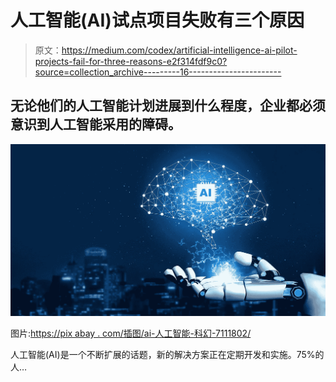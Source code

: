 # 人工智能(AI)试点项目失败有三个原因

> 原文：<https://medium.com/codex/artificial-intelligence-ai-pilot-projects-fail-for-three-reasons-e2f314fdf9c0?source=collection_archive---------16----------------------->

## 无论他们的人工智能计划进展到什么程度，企业都必须意识到人工智能采用的障碍。

![](img/f405631ea7931a217b7498d6db0d2548.png)

图片:[https://pix abay . com/插图/ai-人工智能-科幻-7111802/](https://pixabay.com/illustrations/ai-artificial-intelligence-sci-fi-7111802/)

人工智能(AI)是一个不断扩展的话题，新的解决方案正在定期开发和实施。75%的人…